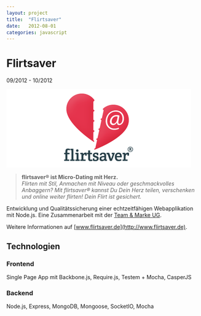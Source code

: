 ```yaml
---
layout: project
title:  "Flirtsaver"
date:   2012-08-01
categories: javascript
---
```


# Flirtsaver #

<span class="post-date">09/2012 - 10/2012</span>

<a href="http://flirtsaver.com/123456" title="zur App" target="_blank">
    <img src="/images/flirtsaver.gif">
</a>

<blockquote>
<strong>flirtsaver® ist Micro-Dating mit Herz.</strong><br/>
<em>Flirten mit Stil, Anmachen mit Niveau oder geschmackvolles Anbaggern? Mit flirtsaver® kannst Du Dein Herz teilen, verschenken und online weiter flirten! Dein Flirt ist gesichert.</em>
</blockquote>

Entwicklung und Qualitätssicherung einer echtzeitfähigen Webapplikation mit Node.js. Eine Zusammenarbeit mit der [Team & Marke UG](http://teamundmarke.de).

Weitere Informationen auf [www.flirtsaver.de](http://www.flirtsaver.de).

## Technologien ##

### Frontend ###

Single Page App mit Backbone.js, Require.js, Testem + Mocha, CasperJS

### Backend ###

Node.js, Express, MongoDB, Mongoose, SocketIO, Mocha

